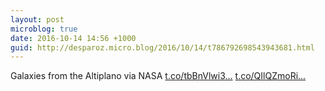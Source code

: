 ```yaml
---
layout: post
microblog: true
date: 2016-10-14 14:56 +1000
guid: http://desparoz.micro.blog/2016/10/14/t786792698543943681.html
---
```

Galaxies from the Altiplano via NASA [t.co/tbBnVlwi3...](https://t.co/tbBnVlwi3u) [t.co/QIlQZmoRi...](https://t.co/QIlQZmoRiC)
